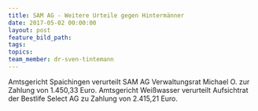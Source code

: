 ```yaml
---
title: SAM AG - Weitere Urteile gegen Hintermänner
date: 2017-05-02 00:00:00
layout: post
feature_bild_path:
tags:
topics:
team_member: dr-sven-tintemann
---
```



Amtsgericht Spaichingen verurteilt SAM AG Verwaltungsrat Michael O. zur Zahlung von 1.450,33 Euro. Amtsgericht Wei&szlig;wasser verurteilt Aufsichtrat der Bestlife Select AG zu Zahlung von 2.415,21 Euro.